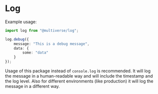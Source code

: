 # Log

Example usage: 
```typescript
import log from "@multiverse/log";

log.debug({
    message: "This is a debug message",
    data: {
        some: "data"
    }
});
```

Usage of this package instead of `console.log` is recommended. It will log the message in a human-readable way and will include the timestamp and the log level. Also for different environments (like production) it will log the message in a different way.